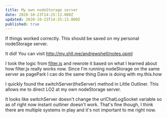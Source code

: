 ```yaml
---
title: My own nodeStorage server
date: 2020-10-23T14:25:13.000Z
updated: 2020-10-23T14:25:13.000Z
published: true
---
```


If things worked correctly. This should be saved on my personal nodeStorage server.

It did! You can visit <a href="http://my.shll.me/andrewshell/notes.opml">http://my.shll.me/andrewshell/notes.opml</a>

I took the logic from <a href="https://gist.github.com/scripting/a676b0da36c13576877a91fc77a34ecb">filter.js</a> and rewrote it based on what I learned about how filter.js really works now. Since I'm running nodeStorage on the same server as pagePark I can do the same thing Dave is doing with my.this.how

I quickly found the switchServer(theServer) method in Little Outliner. This allows me to direct LO2 at my own nodeStorage server.

It looks like switchServer doesn't change the urlChatLogSocket variable so as of right now instant outliner doesn't work. That's fine though, I think there are multiple systems in play and it's not important to me right now.

